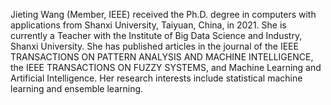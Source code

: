  Jieting Wang (Member, IEEE) received the Ph.D.  degree in computers with applications from Shanxi University, Taiyuan, China, in 2021.
 She is currently a Teacher with the Institute of Big Data Science and Industry, Shanxi University. 
 She has published articles in the journal of the IEEE TRANSACTIONS ON PATTERN ANALYSIS AND MACHINE INTELLIGENCE, the IEEE TRANSACTIONS
ON FUZZY SYSTEMS, and Machine Learning  and Artificial Intelligence. Her research interests include statistical machine learning and ensemble learning.
